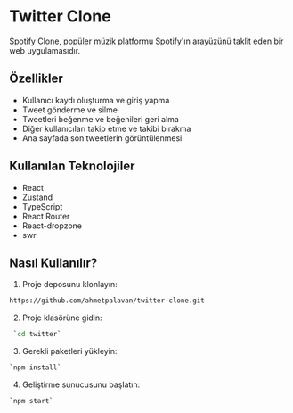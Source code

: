 
# Twitter Clone

Spotify Clone, popüler müzik platformu Spotify'ın arayüzünü taklit eden bir web uygulamasıdır.

## Özellikler

- Kullanıcı kaydı oluşturma ve giriş yapma
- Tweet gönderme ve silme
- Tweetleri beğenme ve beğenileri geri alma
- Diğer kullanıcıları takip etme ve takibi bırakma
- Ana sayfada son tweetlerin görüntülenmesi

## Kullanılan Teknolojiler

- React
- Zustand
- TypeScript
- React Router
- React-dropzone
- swr

## Nasıl Kullanılır?

1. Proje deposunu klonlayın: 

 ```bash
https://github.com/ahmetpalavan/twitter-clone.git
```
2. Proje klasörüne gidin: 

```bash
 `cd twitter`
 ```
3. Gerekli paketleri yükleyin: 

 ```bash
 `npm install`
 ```
4. Geliştirme sunucusunu başlatın: 

 ```bash
 `npm start`
 ```
